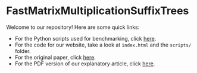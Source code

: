 # FastMatrixMultiplicationSuffixTrees

Welcome to our repository! Here are some quick links:

- For the Python scripts used for benchmarking, click [here](python/e2d.py).
- For the code for our website, take a look at `index.html` and the `scripts/` folder.
- For the original paper, click [here](original_paper.pdf).
- For the PDF version of our explanatory article, click [here](our_paper.pdf).

